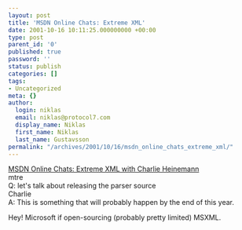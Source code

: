 ```yaml
---
layout: post
title: 'MSDN Online Chats: Extreme XML'
date: 2001-10-16 10:11:25.000000000 +00:00
type: post
parent_id: '0'
published: true
password: ''
status: publish
categories: []
tags:
- Uncategorized
meta: {}
author:
  login: niklas
  email: niklas@protocol7.com
  display_name: Niklas
  first_name: Niklas
  last_name: Gustavsson
permalink: "/archives/2001/10/16/msdn_online_chats_extreme_xml/"
---
```

[MSDN Online Chats: Extreme XML with Charlie Heinemann](http://msdn.microsoft.com/chats/xml/xml_060100.asp)  
mtre  
Q: let's talk about releasing the parser source  
Charlie  
A: This is something that will probably happen by the end of this year.

Hey! Microsoft if open-sourcing (probably pretty limited) MSXML.

